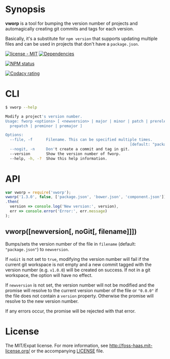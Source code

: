 # Synopsis

**vworp** is a tool for bumping the version number of projects and automagically creating git commits and tags for each version.

Basically, it's a substitute for `npm version` that supports updating multiple files and can be used in projects that don't have a `package.json`.

[![license - MIT](https://img.shields.io/npm/l/vworp.svg)](http://foss-haas.mit-license.org) [![Dependencies](https://img.shields.io/david/foss-haas/vworp.svg)](https://david-dm.org/foss-haas/vworp)

[![NPM status](https://nodei.co/npm/vworp.png?compact=true)](https://www.npmjs.com/package/vworp)

[![Codacy rating](https://img.shields.io/codacy/f3bd7f31c1f9436fa747f04c4937aa52.svg)](https://www.codacy.com/public/pluma/vworp)

# CLI

```sh
$ vworp --help

Modify a project's version number.
Usage: fworp <options> [ <newversion> | major | minor | patch | prerelease |
  prepatch | preminor | premajor ]

Options:
  --file, -f      Filename. This can be specified multiple times.
                                                       [default: "package.json"]
  --nogit, -n     Don't create a commit and tag in git.                         
  --version       Show the version number of fworp.                      
  --help, -h, -?  Show this help information. 
```

# API

```js
var vworp = require('vworp');
vworp('1.3.0', false, ['package.json', 'bower.json', 'component.json'])
.then(
  version => console.log('New version:', version),
  err => console.error('Error:', err.message)
);
```

## vworp([newversion[, noGit[, filename]]])

Bumps/sets the version number of the file in `filename` (default: `"package.json"`) to `newversion`.

If `noGit` is not set to `true`, modifying the version number will fail if the current git workspace is not empty and a new commit tagged with the version number (e.g. `v1.0.0`) will be created on success. If not in a git workspace, the option will have no effect.

If `newversion` is not set, the version number will not be modified and the promise will resolve to the current version number of the file or `"0.0.0"` if the file does not contain a `version` property. Otherwise the promise will resolve to the new version number.

If any errors occur, the promise will be rejected with that error.

# License

The MIT/Expat license. For more information, see http://foss-haas.mit-license.org/ or the accompanying [LICENSE](https://github.com/foss-haas/vworp/blob/master/LICENSE) file.